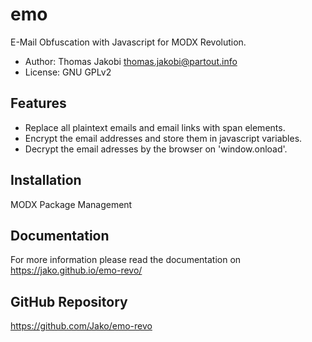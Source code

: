 # emo

E-Mail Obfuscation with Javascript for MODX Revolution.

- Author: Thomas Jakobi <thomas.jakobi@partout.info>
- License: GNU GPLv2

## Features

- Replace all plaintext emails and email links with span elements.
- Encrypt the email addresses and store them in javascript variables.
- Decrypt the email adresses by the browser on 'window.onload'.

## Installation

MODX Package Management

## Documentation

For more information please read the documentation on https://jako.github.io/emo-revo/

## GitHub Repository

https://github.com/Jako/emo-revo
